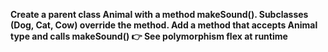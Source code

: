 **Create a parent class Animal with a method makeSound(). Subclasses (Dog, Cat, Cow) override the method.
Add a method that accepts Animal type and calls makeSound() 👉 See polymorphism flex at runtime**
